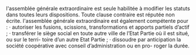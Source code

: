 l'assemblée générale extraordinaire est seule habilitée à modifier les statuts dans toutes leurs dispositions. Toute clause contraire est réputée non écrite.
l'assemblée générale extraordinaire est également compétente pour :
· autoriser les fusions, scissions, transformations et apports partiels d’actif ;
· transférer le siège social en toute autre ville de l’Etat Partie où il est situé, ou sur le terri-
toire d’un autre Etat Partie ;
· dissoudre par anticipation la société coopérative avec conseil d’administration ou en pro-
roger la durée.